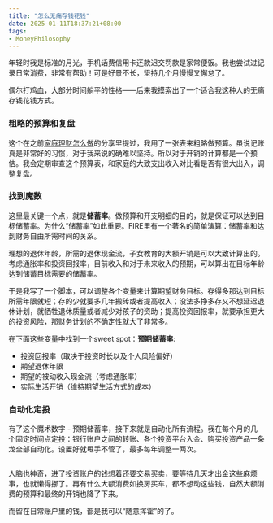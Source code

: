 ```yaml
---
title: "怎么无痛存钱花钱"
date: 2025-01-11T18:37:21+08:00
tags:
- MoneyPhilosophy
---
```


年轻时我是标准的月光，手机话费信用卡还款迟交罚款是家常便饭。我也尝试过记录日常消费，非常有帮助！可是好景不长，坚持几个月慢慢又懈怠了。

偶尔打鸡血，大部分时间躺平的性格——后来我摸索出了一个适合我这种人的无痛存钱花钱方式。

### 粗略的预算和复盘

这个在之前[家庭理财怎么做](/cn/posts/income-earning-family-wealth-management/)的分享里提过，我用了一张表来粗略做预算。虽说记账真是非常好的习惯，对于我来说的确难以坚持。所以对于开销的计算都是一个预估。我会定期审查这个预算表，和家庭的大致支出收入对比看是否有很大出入，调整复盘。

### 找到魔数

这里最关键一个点，就是**储蓄率**。做预算和开支明细的目的，就是保证可以达到目标储蓄率。为什么“储蓄率”如此重要。FIRE里有一个著名的简单演算：储蓄率和达到财务自由所需时间的关系。

理想的退休年龄，所需的退休现金流，子女教育的大额开销是可以大致计算出的。考虑通胀率和投资回报率，目前收入和对于未来收入的预期，可以算出在目标年龄达到储蓄目标需要的储蓄率。

于是我写了一个脚本，可以调整各个变量来计算期望财务目标。存得多那达到目标所需年限就短；存的少就要多几年搬砖或者提高收入；没法多挣多存又不想延迟退休计划，就牺牲退休质量或者减少对孩子的资助；提高投资回报率，就要承担更大的投资风险，那财务计划的不确定性就大了非常多。

在下面这些变量中找到一个sweet spot：**预期储蓄率**:

- 投资回报率（取决于投资时长以及个人风险偏好）
- 期望退休年限
- 期望的被动收入现金流（考虑通胀率）
- 实际生活开销（维持期望生活方式的成本）

### 自动化定投

有了这个魔术数字 - 预期储蓄率，接下来就是自动化所有流程。我在每个月的几个固定时间点定投：银行账户之间的转账、各个投资平台入金、购买投资产品一条龙全部自动化。设置好就甩手不管了，最多每年调整一两次。

<div>
    <span class="image fit" style="max-width: 1000px;"><img src="https://s3.ap-southeast-1.amazonaws.com/littlecheesecake.me/money.sense/save_and_spend_effortlessly/FIRE-monthly-income-distribution-2024-hidecost.png" alt="" /></span>
</div>

人脑也神奇，进了投资账户的钱想着还要交易买卖，要等待几天才出金这些麻烦事，也就懒得挪了。再有什么大额消费如换房买车，都不想动这些钱，自然大额消费的预算和最终的开销也降了下来。

而留在日常账户里的钱，都是我可以“随意挥霍”的了。
